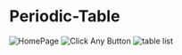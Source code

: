 # Periodic-Table
![HomePage](https://user-images.githubusercontent.com/75174877/183936270-22e2e12d-624e-4ffc-be80-a2e162ce307c.png)
![Click Any Button](https://user-images.githubusercontent.com/75174877/183937585-ef8bed87-19f4-4220-bc3f-deef0f02d6c5.png)
![table list](https://user-images.githubusercontent.com/75174877/183938122-1362cb81-8e92-41bd-9046-47a13562ec8a.png)


